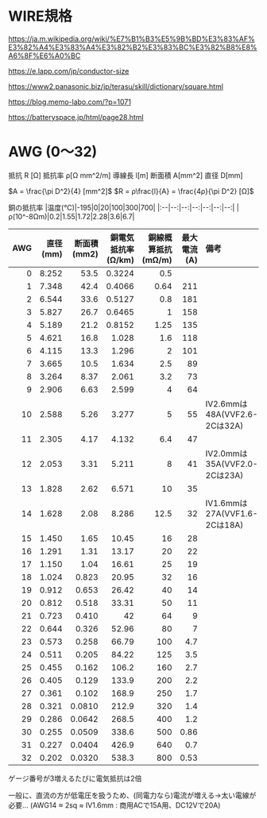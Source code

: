 # WIRE規格


https://ja.m.wikipedia.org/wiki/%E7%B1%B3%E5%9B%BD%E3%83%AF%E3%82%A4%E3%83%A4%E3%82%B2%E3%83%BC%E3%82%B8%E8%A6%8F%E6%A0%BC


https://e.lapp.com/jp/conductor-size

https://www2.panasonic.biz/jp/terasu/skill/dictionary/square.html

https://blog.memo-labo.com/?p=1071

https://batteryspace.jp/html/page28.html

# AWG (0～32)
抵抗 R [Ω]
抵抗率 ρ[Ω mm^2/m]
導線長 l[m]
断面積 A[mm^2]
直径 D[mm]


$A = \frac{\pi D^2}{4} [mm^2]$ 
$R = ρ\frac{l}{A} = \frac{4ρ}{\pi D^2} [Ω]$

銅の抵抗率
|温度(℃)|-195|0|20|100|300|700|
|:--|--:|--:|--:|--:|--:|--:|
|ρ(10^-8Ωm)|0.2|1.55|1.72|2.28|3.6|6.7|

| AWG | 直径(mm) | 断面積(mm2) |	銅電気抵抗率(Ω/km) | 銅線概算抵抗(mΩ/m) | 最大電流(A) | 備考 |
| --: | --: | --: | --: | --: | --: | :-- |
| 0 |	8.252	|	53.5	| 0.3224	| 0.5 |  ||
| 1	|	7.348	|	42.4	| 0.4066	| 0.64 | 211 ||
| 2	|	6.544	|	33.6	| 0.5127	| 0.8 | 181 ||
| 3	|	5.827	|	26.7	| 0.6465	| 1 | 158 ||
| 4	|	5.189	|	21.2	| 0.8152	| 1.25 | 135 ||
| 5	|	4.621	|	16.8	| 1.028	| 1.6 | 118 ||
| 6	|	4.115	|	13.3	| 1.296	| 2 | 101 ||
| 7	|	3.665	|	10.5	| 1.634	| 2.5 | 89 ||
| 8	|	3.264	|	8.37	| 2.061	| 3.2 | 73 ||
| 9	|	2.906	|	6.63	| 2.599	| 4 | 64 ||
| 10	|	2.588	|	5.26	| 3.277	| 5 | 55 |IV2.6mmは48A(VVF2.6-2Cは32A)|
| 11	|	2.305	|	4.17	| 4.132	| 6.4 | 47 ||
| 12	|	2.053	|	3.31	| 5.211	| 8 | 41 |IV2.0mmは35A(VVF2.0-2Cは23A)|
| 13	|	1.828	|	2.62	| 6.571	| 10 | 35 ||
| 14	|	1.628	|	2.08	| 8.286	| 12.5 | 32 |IV1.6mmは27A(VVF1.6-2Cは18A)|
| 15	|	1.450	|	1.65	| 10.45	| 16 | 28 ||
| 16	|	1.291	|	1.31	| 13.17	| 20 | 22 ||
| 17	| 1.150	| 1.04	| 16.61	| 25 | 19 ||
| 18	|	1.024	|	0.823	| 20.95	| 32 | 16 ||
| 19	|	0.912	|	0.653	| 26.42	| 40 | 14 ||
| 20	|	0.812	|	0.518	| 33.31	| 50 | 11 ||
| 21	|	0.723	|	0.410	| 42	| 64 | 9 ||
| 22	|	0.644	|	0.326	| 52.96	| 80 | 7 ||
| 23	|	0.573	|	0.258	| 66.79	| 100 | 4.7 ||
| 24	|	0.511	|	0.205	| 84.22	| 125 | 3.5 ||
| 25	|	0.455	|	0.162	| 106.2	| 160 | 2.7 ||
| 26	|	0.405	|	0.129	| 133.9	| 200 | 2.2 ||
| 27	|	0.361	|	0.102	| 168.9	| 250 | 1.7 ||
| 28	|	0.321	|	0.0810 | 212.9 | 320 | 1.4 ||
| 29	|	0.286	|	0.0642 | 268.5 | 400 | 1.2 ||
| 30	|	0.255	|	0.0509 | 338.6 | 500 | 0.86 ||
| 31  | 0.227 |	0.0404 | 426.9 | 640 | 0.7 ||
| 32  | 0.202 | 0.0320 | 538.3 | 800 | 0.53 ||

ゲージ番号が3増えるたびに電気抵抗は2倍

一般に、直流の方が低電圧を扱うため、(同電力なら)電流が増える→太い電線が必要…
(AWG14 ≈ 2sq ≈ IV1.6mm : 商用ACで15A用、DC12Vで20A)




